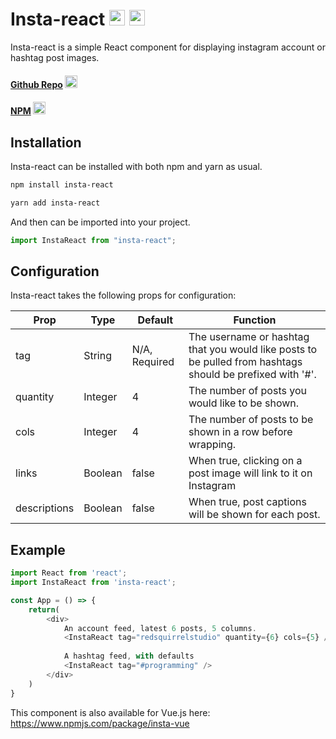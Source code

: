 # Insta-react <img width=25 src="https://devicon.dev/devicon.git/icons/react/react-original.svg"> <img width=25 src="https://instagram-brand.com/wp-content/uploads/2016/11/Instagram_AppIcon_Aug2017.png?w=300">

Insta-react is a simple React component for displaying instagram account or hashtag post images.

#### <a href="https://github.com/redsquirrelstudio/insta-react">Github Repo</a> <img width=20 src="https://devicon.dev/devicon.git/icons/github/github-original.svg" >
#### <a href="https://www.npmjs.com/package/insta-react">NPM</a> <img width=20 src="https://devicon.dev/devicon.git/icons/npm/npm-original-wordmark.svg" >

## Installation 
Insta-react can be installed with both npm and yarn as usual.
```bash
npm install insta-react

yarn add insta-react
```

And then can be imported into your project.
```js
import InstaReact from "insta-react";
```

## Configuration

Insta-react takes the following props for configuration:
<table>
    <thead>
        <th>Prop</th>
        <th>Type</th>
        <th>Default</th>
        <th>Function</th>
    </thead>
    <tbody>
        <tr>
            <td>tag</td>
            <td>String</td>
            <td>N/A, Required</td>
            <td>The username or hashtag that you would like posts to be pulled from hashtags should be prefixed with '#'.</td>
        </tr>
        <tr>
            <td>quantity</td>
            <td>Integer</td>
            <td>4</td>
            <td>The number of posts you would like to be shown.</td>
        </tr>
        <tr>
            <td>cols</td>
            <td>Integer</td>
            <td>4</td>
            <td>The number of posts to be shown in a row before wrapping.</td>
        </tr>
         <tr>
            <td>links</td>
            <td>Boolean</td>
            <td>false</td>
            <td>When true, clicking on a post image will link to it on Instagram</td>
        </tr>
         <tr>
            <td>descriptions</td>
            <td>Boolean</td>
            <td>false</td>
            <td>When true, post captions will be shown for each post.</td>
        </tr>
    </tbody>
</table>

## Example
```js
import React from 'react';
import InstaReact from 'insta-react';

const App = () => {
    return(
        <div>
            An account feed, latest 6 posts, 5 columns.
            <InstaReact tag="redsquirrelstudio" quantity={6} cols={5} />
            
            A hashtag feed, with defaults
            <InstaReact tag="#programming" />
        </div>
    )
}

```

This component is also available for Vue.js here: https://www.npmjs.com/package/insta-vue






